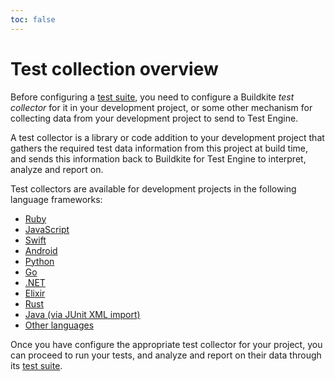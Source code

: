 ```yaml
---
toc: false
---
```


# Test collection overview

Before configuring a [test suite](/docs/test-engine/test-suites), you need to configure a Buildkite _test collector_ for it in your development project, or some other mechanism for collecting data from your development project to send to Test Engine.

A test collector is a library or code addition to your development project that gathers the required test data information from this project at build time, and sends this information back to Buildkite for Test Engine to interpret, analyze and report on.

Test collectors are available for development projects in the following language frameworks:

- [Ruby](/docs/test-engine/ruby-collectors)
- [JavaScript](/docs/test-engine/javascript-collectors)
- [Swift](/docs/test-engine/swift-collectors)
- [Android](/docs/test-engine/android-collectors)
- [Python](/docs/test-engine/python-collectors)
- [Go](/docs/test-engine/golang-collectors)
- [.NET](/docs/test-engine/dotnet-collectors)
- [Elixir](/docs/test-engine/elixir-collectors)
- [Rust](/docs/test-engine/rust-collectors)
- [Java (via JUnit XML import)](/docs/test-engine/importing-junit-xml)
- [Other languages](/docs/test-engine/other-collectors)

Once you have configure the appropriate test collector for your project, you can proceed to run your tests, and analyze and report on their data through its [test suite](/docs/test-engine/test-suites).
